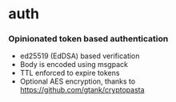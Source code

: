 # auth

### Opinionated token based authentication
* ed25519 (EdDSA) based verification
* Body is encoded using msgpack
* TTL enforced to expire tokens
* Optional AES encryption, thanks to https://github.com/gtank/cryptopasta